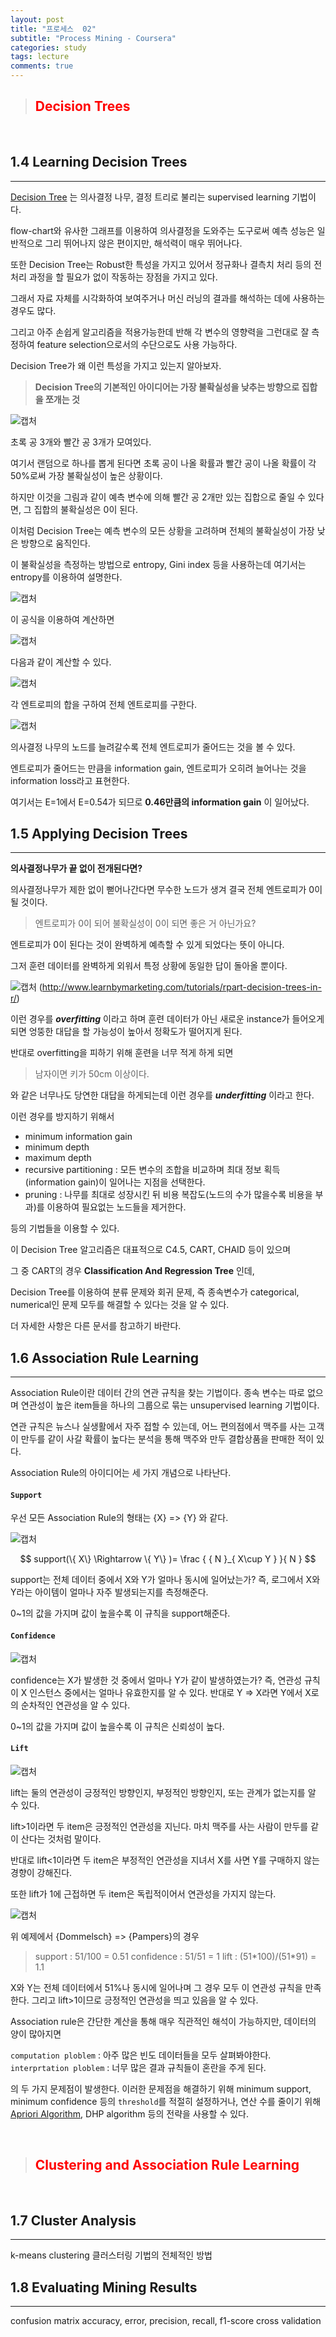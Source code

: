 ```yaml
---
layout: post
title: "프로세스  02"
subtitle: "Process Mining - Coursera"
categories: study
tags: lecture
comments: true
---
```

> ## <span style="color:red">Decision Trees</span>

<br/>

1.4 Learning Decision Trees
---
---

[Decision Tree](https://en.wikipedia.org/wiki/Decision_tree) 는 의사결정 나무, 결정 트리로 불리는 supervised learning 기법이다.

flow-chart와 유사한 그래프를 이용하여 의사결정을 도와주는 도구로써 예측 성능은 일반적으로 그리 뛰어나지 않은 편이지만, 해석력이 매우 뛰어나다.

또한 Decision Tree는 Robust한 특성을 가지고 있어서 정규화나 결측치 처리 등의 전처리 과정을 할 필요가 없이 작동하는 장점을 가지고 있다.

그래서 자료 자체를 시각화하여 보여주거나 머신 러닝의 결과를 해석하는 데에 사용하는 경우도 많다.

그리고 아주 손쉽게 알고리즘을 적용가능한데 반해 각 변수의 영향력을 그런대로 잘 측정하여 feature selection으로서의 수단으로도 사용 가능하다.

Decision Tree가 왜 이런 특성을 가지고 있는지 알아보자.

> **Decision Tree의 기본적인 아이디어는 가장 불확실성을 낮추는 방향으로 집합을 쪼개는 것**

![캡처](https://i.imgur.com/RBAXmJT.png "강의록")

초록 공 3개와 빨간 공 3개가 모여있다.

여기서 랜덤으로 하나를 뽑게 된다면 초록 공이 나올 확률과 빨간 공이 나올 확률이 각 50%로써 가장 불확실성이 높은 상황이다.

하지만 이것을 그림과 같이 예측 변수에 의해 빨간 공 2개만 있는 집합으로 줄일 수 있다면, 그 집합의 불확실성은 0이 된다.

이처럼 Decision Tree는 예측 변수의 모든 상황을 고려하며 전체의 불확실성이 가장 낮은 방향으로 움직인다.

이 불확실성을 측정하는 방법으로 entropy, Gini index 등을 사용하는데 여기서는 entropy를 이용하여 설명한다.

![캡처](https://i.imgur.com/Dg79p1d.png "강의록")

이 공식을 이용하여 계산하면

![캡처](https://i.imgur.com/hT9FikO.png "강의록")

다음과 같이 계산할 수 있다.

![캡처](https://i.imgur.com/jToYrHH.png "강의록")

각 엔트로피의 합을 구하여 전체 엔트로피를 구한다.

![캡처](https://i.imgur.com/AB9ygaz.png "강의록")

의사결정 나무의 노드를 늘려갈수록 전체 엔트로피가 줄어드는 것을 볼 수 있다.

엔트로피가 줄어드는 만큼을 information gain, 엔트로피가 오히려 늘어나는 것을 information loss라고 표현한다.

여기서는 E=1에서 E=0.54가 되므로
**0.46만큼의 information gain** 이 일어났다.

1.5 Applying Decision Trees
---
---

**의사결정나무가 끝 없이 전개된다면?**

의사결정나무가 제한 없이 뻗어나간다면 무수한 노드가 생겨 결국 전체 엔트로피가 0이 될 것이다.

> 엔트로피가 0이 되어 불확실성이 0이 되면 좋은 거 아닌가요?

엔트로피가 0이 된다는 것이 완벽하게 예측할 수 있게 되었다는 뜻이 아니다.

그저 훈련 데이터를 완벽하게 외워서 특정 상황에 동일한 답이 돌아올 뿐이다.

![캡처](https://i.imgur.com/dQX2064.png)
(http://www.learnbymarketing.com/tutorials/rpart-decision-trees-in-r/)

이런 경우를 ***overfitting*** 이라고 하며
훈련 데이터가 아닌 새로운 instance가 들어오게 되면 엉뚱한 대답을 할 가능성이 높아서 정확도가 떨어지게 된다.

반대로 overfitting을 피하기 위해 훈련을 너무 적게 하게 되면
> 남자이면 키가 50cm 이상이다.

와 같은 너무나도 당연한 대답을 하게되는데
이런 경우를 ***underfitting*** 이라고 한다.

이런 경우를 방지하기 위해서

* minimum information gain
* minimum depth
* maximum depth
* recursive partitioning : 모든 변수의 조합을 비교하며 최대 정보 획득(information gain)이 일어나는 지점을 선택한다.
* pruning : 나무를 최대로 성장시킨 뒤 비용 복잡도(노드의 수가 많을수록 비용을 부과)를 이용하여 필요없는 노드들을 제거한다.

등의 기법들을 이용할 수 있다.

이 Decision Tree 알고리즘은 대표적으로 C4.5, CART, CHAID 등이 있으며

그 중 CART의 경우 **Classification And Regression Tree** 인데,

Decision Tree를 이용하여 분류 문제와 회귀 문제, 즉 종속변수가 categorical, numerical인 문제 모두를 해결할 수 있다는 것을 알 수 있다.

더 자세한 사항은 다른 문서를 참고하기 바란다.

1.6 Association Rule Learning
---
---

Association Rule이란 데이터 간의 연관 규칙을 찾는 기법이다.
종속 변수는 따로 없으며 연관성이 높은 item들을 하나의 그룹으로 묶는 unsupervised learning 기법이다.

연관 규칙은 뉴스나 실생활에서 자주 접할 수 있는데,
어느 편의점에서 맥주를 사는 고객이 만두를 같이 사갈 확률이 높다는 분석을 통해 맥주와 만두 결합상품을 판매한 적이 있다.

Association Rule의 아이디어는 세 가지 개념으로 나타난다.

#### `Support`

우선 모든 Association Rule의 형태는
{X} => {Y} 와 같다.

![캡처](https://i.imgur.com/oYdDr0I.png)

$$ support(\{ X\} \Rightarrow \{ Y\} )= \frac { { N }_{ X\cup Y } }{ N }  $$

support는 전체 데이터 중에서 X와 Y가 얼마나 동시에 일어났는가?
즉, 로그에서 X와 Y라는 아이템이 얼마나 자주 발생되는지를 측정해준다.

0~1의 값을 가지며
값이 높을수록 이 규칙을 support해준다.

#### `Confidence`

![캡처](https://i.imgur.com/J3Thm9u.png)

confidence는 X가 발생한 것 중에서 얼마나 Y가 같이 발생하였는가?
즉, 연관성 규칙이 X 인스턴스 중에서는 얼마나 유효한지를 알 수 있다.
반대로 Y => X라면 Y에서 X로의 순차적인 연관성을 알 수 있다.

0~1의 값을 가지며
값이 높을수록 이 규칙은 신뢰성이 높다.

#### `Lift`

![캡처](https://i.imgur.com/oCPw38S.png)

lift는 둘의 연관성이 긍정적인 방향인지, 부정적인 방향인지, 또는 관계가 없는지를 알 수 있다.

lift>1이라면 두 item은 긍정적인 연관성을 지닌다.
마치 맥주를 사는 사람이 만두를 같이 산다는 것처럼 말이다.

반대로 lift<1이라면 두 item은 부정적인 연관성을 지녀서 X를 사면 Y를 구매하지 않는 경향이 강해진다.

또한 lift가 1에 근접하면 두 item은 독립적이어서 연관성을 가지지 않는다.

![캡처](https://i.imgur.com/ksyiDLt.png)

위 예제에서 {Dommelsch} => {Pampers}의 경우
> support : 51/100 = 0.51
confidence : 51/51 = 1
lift : (51\*100)/(51\*91) = 1.1

X와 Y는 전체 데이터에서 51%나 동시에 일어나며 그 경우 모두 이 연관성 규칙을 만족한다. 그리고 lift>1이므로 긍정적인 연관성을 띄고 있음을 알 수 있다.

Association rule은 간단한 계산을 통해 매우 직관적인 해석이 가능하지만, 데이터의 양이 많아지면

`computation ploblem` : 아주 많은 빈도 데이터들을 모두 살펴봐야한다.
`interprtation ploblem` : 너무 많은 결과 규칙들이 혼란을 주게 된다.

의 두 가지 문제점이 발생한다.
이러한 문제점을 해결하기 위해 minimum support,  minimum confidence 등의 `threshold`를 적절히 설정하거나,
연산 수를 줄이기 위해 [Apriori Algorithm](https://en.wikipedia.org/wiki/Apriori_algorithm), DHP algorithm 등의 전략을 사용할 수 있다.

<br/>

> ## <span style="color:red"> Clustering and Association Rule Learning</span>

<br/>

1.7 Cluster Analysis
---
---

k-means clustering
클러스터링 기법의 전체적인 방법

1.8 Evaluating Mining Results
---
---

confusion matrix
accuracy, error, precision, recall, f1-score
cross validation
